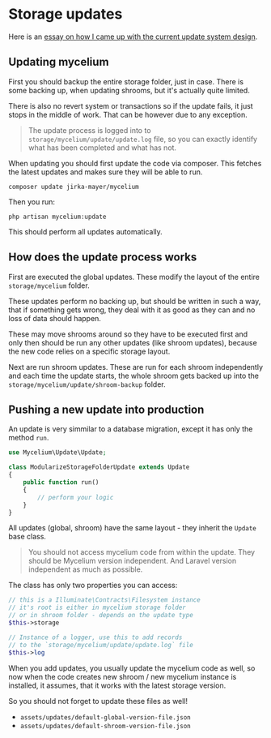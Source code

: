 Storage updates
===============

Here is an [essay on how I came up with the current update system design](data-format-versioning.md).


## Updating mycelium

First you should backup the entire storage folder, just in case. There is some
backing up, when updating shrooms, but it's actually quite limited.

There is also no revert system or transactions so if the update fails, it just
stops in the middle of work. That can be however due to any exception.

> The update process is logged into to `storage/mycelium/update/update.log` file,
so you can exactly identify what has been completed and what has not.

When updating you should first update the code via composer. This fetches the
latest updates and makes sure they will be able to run.

    composer update jirka-mayer/mycelium

Then you run:

    php artisan mycelium:update

This should perform all updates automatically.


## How does the update process works

First are executed the global updates. These modify the layout of the entire
`storage/mycelium` folder.

These updates perform no backing up, but should be written in such a way,
that if something gets wrong, they deal with it as good as they can and
no loss of data should happen.

These may move shrooms around so they have to be executed first and
only then should be run any other updates (like shroom updates), because
the new code relies on a specific storage layout.

Next are run shroom updates. These are run for each shroom independently
and each time the update starts, the whole shroom gets backed up
into the `storage/mycelium/update/shroom-backup` folder.


## Pushing a new update into production

An update is very simmilar to a database migration, except it has only
the method `run`.

```php
use Mycelium\Update\Update;

class ModularizeStorageFolderUpdate extends Update
{
    public function run()
    {
        // perform your logic
    }
}
```

All updates (global, shroom) have the same layout - they inherit
the `Update` base class.

> You should not access mycelium code from within the update. They should
be Mycelium version independent. And Laravel version independent
as much as possible.

The class has only two properties you can access:

```php
// this is a Illuminate\Contracts\Filesystem instance
// it's root is either in mycelium storage folder
// or in shroom folder - depends on the update type
$this->storage

// Instance of a logger, use this to add records
// to the `storage/mycelium/update/update.log` file
$this->log
```

When you add updates, you usually update the mycelium code as well, so
now when the code creates new shroom / new mycelium instance is installed, it
assumes, that it works with the latest storage version.

So you should not forget to update these files as well!

- `assets/updates/default-global-version-file.json`
- `assets/updates/default-shroom-version-file.json`
